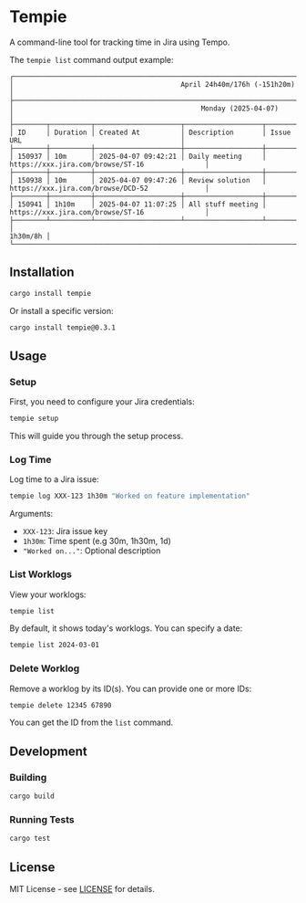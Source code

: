 # Tempie

A command-line tool for tracking time in Jira using Tempo.

The `tempie list` command output example:

```
┌───────────────────────────────────────────────────────────────────────────────────────────────────────────────┐
│                                         April 24h40m/176h (-151h20m)                                          │
├───────────────────────────────────────────────────────────────────────────────────────────────────────────────┤
│                                              Monday (2025-04-07)                                              │
├────────┬──────────┬─────────────────────┬───────────────────┬─────────────────────────────────────────────────┤
│ ID     │ Duration │ Created At          │ Description       │ Issue URL                                       │
├────────┼──────────┼─────────────────────┼───────────────────┼─────────────────────────────────────────────────┤
│ 150937 │ 10m      │ 2025-04-07 09:42:21 │ Daily meeting     │ https://xxx.jira.com/browse/ST-16               │
├────────┼──────────┼─────────────────────┼───────────────────┼─────────────────────────────────────────────────┤
│ 150938 │ 10m      │ 2025-04-07 09:47:26 │ Review solution   │ https://xxx.jira.com/browse/DCD-52              │
├────────┼──────────┼─────────────────────┼───────────────────┼─────────────────────────────────────────────────┤
│ 150941 │ 1h10m    │ 2025-04-07 11:07:25 │ All stuff meeting │ https://xxx.jira.com/browse/ST-16               │
├────────┴──────────┴─────────────────────┴───────────────────┴─────────────────────────────────────────────────┤
│                                                                                                      1h30m/8h │
└───────────────────────────────────────────────────────────────────────────────────────────────────────────────┘
```

## Installation

```bash
cargo install tempie
```
Or install a specific version:

```bash
cargo install tempie@0.3.1
```

## Usage

### Setup

First, you need to configure your Jira credentials:

```bash
tempie setup
```

This will guide you through the setup process.

### Log Time

Log time to a Jira issue:

```bash
tempie log XXX-123 1h30m "Worked on feature implementation"
```

Arguments:
- `XXX-123`: Jira issue key
- `1h30m`: Time spent (e.g 30m, 1h30m, 1d)
- `"Worked on..."`: Optional description

### List Worklogs

View your worklogs:

```bash
tempie list
```

By default, it shows today's worklogs. You can specify a date:

```bash
tempie list 2024-03-01
```

### Delete Worklog

Remove a worklog by its ID(s). You can provide one or more IDs:

```bash
tempie delete 12345 67890
```

You can get the ID from the `list` command.


## Development

### Building

```bash
cargo build
```

### Running Tests

```bash
cargo test
```

## License

MIT License - see [LICENSE](LICENSE) for details.

